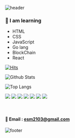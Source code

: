![header](https://capsule-render.vercel.app/api?type=waving&color=gradient&height=300&section=header&text=kimchiChamchi%20coding&fontSize=70) 
 
  
            
           
      
### 🥕 I am learning 
- HTML
- CSS
- JavaScript
- Go lang
- BlockChain
- React
 
[![Hits](https://hits.seeyoufarm.com/api/count/incr/badge.svg?url=https%3A%2F%2Fgithub.com%2FLeessangMin&count_bg=%238B08C0&title_bg=%23C20000&icon=node-dot-js.svg&icon_color=%23403535&title=hits&edge_flat=true)](https://hits.seeyoufarm.com)




![Github Stats](https://github-readme-stats.vercel.app/api?username=KimchiChamchi&show_icons=false&theme=radical)

![Top Langs](https://github-readme-stats.vercel.app/api/top-langs/?username=KimchiChamchi)




<img src="https://img.shields.io/badge/HTML5-f16524?style=flat-square&logo=HTML5&logoColor=white"/>
<img src="https://img.shields.io/badge/CSS3-28a4d8?style=flat-square&logo=CSS3&logoColor=white"/>
<img src="https://img.shields.io/badge/JavaScript-f7e018?style=flat-square&logo=JavaScript&logoColor=white"/>
<img src="https://img.shields.io/badge/React-7ddfff?style=flat-square&logo=React&logoColor=black"/>
<img src="https://img.shields.io/badge/Redux-7649bb?style=flat-square&logo=Redux&logoColor=white"/>
<img src="https://img.shields.io/badge/GitHub-black?style=flat-square&logo=GitHub&logoColor=white"/>
<img src="https://img.shields.io/badge/Go-7649bb?style=flat-square&logo=Go&logoColor=white"/></a>&nbsp 
<br><br><br>

#### 📧 Email : esm2103@gmail.com

![footer](https://capsule-render.vercel.app/api?type=wave&color=auto&height=200&section=footer&text=%20&fontSize=90)


